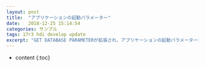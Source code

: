 ```yaml
---
layout: post
title:  "アプリケーションの起動パラメーター"
date:   2018-12-25 15:14:54
categories: サンプル
tags: 17r3 hdi develop update
excerpt: "GET DATABASE PARAMETERが拡張され、アプリケーションの起動パラメーターが取得できるようになりました。"
---
```


* content
{:toc}

